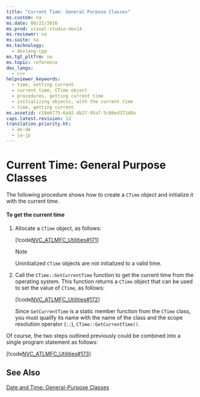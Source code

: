 ```yaml
---
title: "Current Time: General Purpose Classes"
ms.custom: na
ms.date: 09/22/2016
ms.prod: visual-studio-dev14
ms.reviewer: na
ms.suite: na
ms.technology: 
  - devlang-cpp
ms.tgt_pltfrm: na
ms.topic: reference
dev_langs: 
  - C++
helpviewer_keywords: 
  - time, setting current
  - current time, CTime object
  - procedures, getting current time
  - initializing objects, with the current time
  - time, getting current
ms.assetid: c39e6775-6a92-4b27-95a7-5c86ed371d8a
caps.latest.revision: 12
translation.priority.ht: 
  - de-de
  - ja-jp
---
```

# Current Time: General Purpose Classes
The following procedure shows how to create a `CTime` object and initialize it with the current time.  
  
#### To get the current time  
  
1.  Allocate a `CTime` object, as follows:  
  
     [!code[NVC_ATLMFC_Utilities#171](../vs140/codesnippet/CPP/current-time--general-purpose-classes_1.cpp)]
  
  
    > [!NOTE]
    >  Uninitialized `CTime` objects are not initialized to a valid time.  
  
2.  Call the `CTime::GetCurrentTime` function to get the current time from the operating system. This function returns a `CTime` object that can be used to set the value of `CTime`, as follows:  
  
     [!code[NVC_ATLMFC_Utilities#172](../vs140/codesnippet/CPP/current-time--general-purpose-classes_2.cpp)]
  
  
     Since `GetCurrentTime` is a static member function from the `CTime` class, you must qualify its name with the name of the class and the scope resolution operator (`::`), `CTime::GetCurrentTime()`.  
  
 Of course, the two steps outlined previously could be combined into a single program statement as follows:  
  
 [!code[NVC_ATLMFC_Utilities#173](../vs140/codesnippet/CPP/current-time--general-purpose-classes_3.cpp)]
  
  
## See Also  
 [Date and Time: General-Purpose Classes](../vs140/date-and-time--general-purpose-classes.md)
